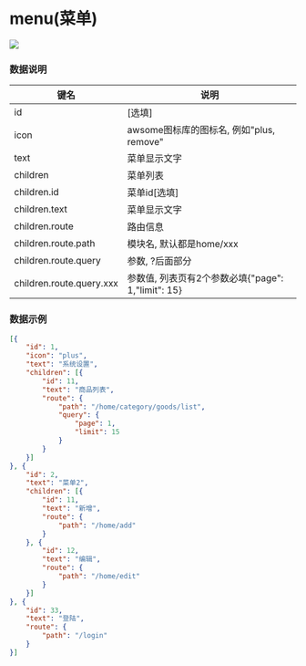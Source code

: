 # menu(菜单)   


![](https://github.com/383514580/Store/blob/master/admin5/docs/images/menu.png?raw=true)


### 数据说明
|键名 |说明 |
| ------------ | ------------ |
|id| [选填]  |
|icon   | awsome图标库的图标名, 例如"plus, remove"  |
|text   | 菜单显示文字  |
|children   | 菜单列表  |
|children.id   | 菜单id[选填] |
|children.text   | 菜单显示文字  |
|children.route   | 路由信息  |
|children.route.path   | 模块名, 默认都是home/xxx|
|children.route.query   | 参数, ?后面部分|
|children.route.query.xxx   | 参数值, 列表页有2个参数必填{"page": 1,"limit": 15}|

### 数据示例
``` json
[{
    "id": 1,
    "icon": "plus",
    "text": "系统设置",
    "children": [{
        "id": 11,
        "text": "商品列表",
        "route": {
            "path": "/home/category/goods/list",
            "query": {
                "page": 1,
                "limit": 15
            }
        }
    }]
}, {
    "id": 2,
    "text": "菜单2",
    "children": [{
        "id": 11,
        "text": "新增",
        "route": {
            "path": "/home/add"
        }
    }, {
        "id": 12,
        "text": "编辑",
        "route": {
            "path": "/home/edit"
        }
    }]
}, {
    "id": 33,
    "text": "登陆",
    "route": {
        "path": "/login"
    }
}]

```
